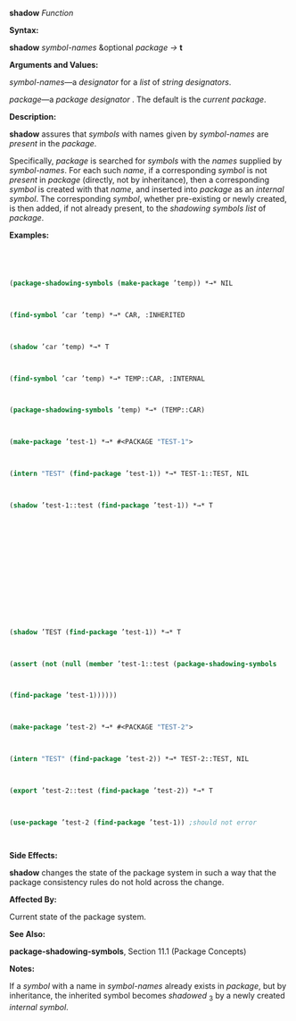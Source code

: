 **shadow** *Function* 



**Syntax:** 



**shadow** *symbol-names* &amp;optional *package →* **t** 



**Arguments and Values:** 



*symbol-names*—a *designator* for a *list* of *string designators*. 



*package*—a *package designator* . The default is the *current package*. 



**Description:** 



**shadow** assures that *symbols* with names given by *symbol-names* are *present* in the *package*. 



Specifically, *package* is searched for *symbols* with the *names* supplied by *symbol-names*. For each such *name*, if a corresponding *symbol* is not *present* in *package* (directly, not by inheritance), then a corresponding *symbol* is created with that *name*, and inserted into *package* as an *internal symbol*. The corresponding *symbol*, whether pre-existing or newly created, is then added, if not already present, to the *shadowing symbols list* of *package*. 



**Examples:**
```lisp
 



(package-shadowing-symbols (make-package ’temp)) *→* NIL 



(find-symbol ’car ’temp) *→* CAR, :INHERITED 



(shadow ’car ’temp) *→* T 



(find-symbol ’car ’temp) *→* TEMP::CAR, :INTERNAL 



(package-shadowing-symbols ’temp) *→* (TEMP::CAR) 



(make-package ’test-1) *→* #<PACKAGE "TEST-1"> 



(intern "TEST" (find-package ’test-1)) *→* TEST-1::TEST, NIL 



(shadow ’test-1::test (find-package ’test-1)) *→* T 







 



 



(shadow ’TEST (find-package ’test-1)) *→* T 



(assert (not (null (member ’test-1::test (package-shadowing-symbols 



(find-package ’test-1)))))) 



(make-package ’test-2) *→* #<PACKAGE "TEST-2"> 



(intern "TEST" (find-package ’test-2)) *→* TEST-2::TEST, NIL 



(export ’test-2::test (find-package ’test-2)) *→* T 



(use-package ’test-2 (find-package ’test-1)) ;should not error 




```
**Side Effects:** 



**shadow** changes the state of the package system in such a way that the package consistency rules do not hold across the change. 



**Affected By:** 



Current state of the package system. 



**See Also:** 



**package-shadowing-symbols**, Section 11.1 (Package Concepts) 



**Notes:** 



If a *symbol* with a name in *symbol-names* already exists in *package*, but by inheritance, the inherited symbol becomes *shadowed* <sub>3</sub> by a newly created *internal symbol*. 



